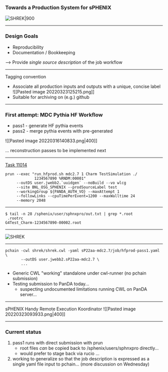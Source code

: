  ### Towards a Production System for sPHENIX
 
 ![SHREK|900](https://lh4.googleusercontent.com/G5w4P1uwUYpU-ObA8T3fDdm27jEm66IxTQ-sHTB8_LGZQbZpQK4xGBMeMpDTHxCBIPt9_vnBkuWdjTYcaTGBhjLEMC4giqNX_YLv9d5RR6G4mJgOiw9O9e1q4l-GcA1dZMVp1Nl-) 
 
 ---

### Design Goals
- Reproducibility
- Documentation / Bookkeeping

--> Provide *single source description* of the job workflow
	 
---

Tagging convention
- Associate all production inputs and outputs with a unique, concise label
![[Pasted image 20220323125215.png]]
- Suitable for archiving on (e.g.) github

---

### First attempt: MDC Pythia HF Workflow

- pass1 - generate HF pythia events
- pass2 - merge pythia events with pre-generated 

![[Pasted image 20220316140833.png|400]]

... reconstruction passes to be implemented next

---

[Task 11014](https://panda-doma.cern.ch/task/11014/)

```
prun --exec "run_hfprod.sh mdc2.7 1 Charm TestSimulation ./ 
             1234567890 %RNDM:00001" 
	 --outDS user.jwebb2.`uuidgen` --noBuild --vo wlcg 
	 --site BNL_OSG_SPHENIX --prodSourceLabel test 
	 --workingGroup ${PANDA_AUTH_VO} --maxAttempt 1 
	 --followLinks --cpuTimePerEvent=1200 --maxWalltime 24 
	 --memory 2048
```


---

```
$ tail -n 28 /sphenix/user/sphnxpro/out.txt | grep *.root
 .rootrc
G4Test_Charm-1234567890-00002.root
```

---

 ![SHREK](https://lh4.googleusercontent.com/G5w4P1uwUYpU-ObA8T3fDdm27jEm66IxTQ-sHTB8_LGZQbZpQK4xGBMeMpDTHxCBIPt9_vnBkuWdjTYcaTGBhjLEMC4giqNX_YLv9d5RR6G4mJgOiw9O9e1q4l-GcA1dZMVp1Nl-) 

---

```
pchain -cwl shrek/shrek.cwl -yaml sP22aa-mdc2.7/job/hfprod-pass1.yaml \
       --outDS user.jwebb2.sP22aa-mdc2.7 \
	   ...
```

- Generic CWL "working" standalone under cwl-runner (no pchain submission)
- Testing submission to PanDA today... 
	- suspecting undocumented limitations running CWL on PanDA server...

---

sPHENIX Handy Remote Execution Koordinator 
![[Pasted image 20220323093933.png|400]]

---

### Current status

1. pass1 runs with direct submission with prun
	- root files *can* be copied back to /sphenix/users/sphnxpro directly...
	- would prefer to stage back via rucio ...
2. working to generalize so that the job description is expressed as a single yaml file input to pchain... (more discussion on Wednesday)




